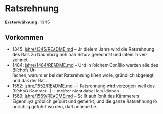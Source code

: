 # Ratsrehnung

**Ersterwähnung:** 1345

## Vorkommen
- 1345: [jahre/1345/README.md](../jahre/1345/README.md) – Jn dieſem Jahre wird die Ratsrehnung des Rats zu
Naumburg noh nah Scho> gerechnet und lateiniſh ver-
zeihnet...
- 1484: [jahre/1484/README.md](../jahre/1484/README.md) – Und in ſolchem Conſilio werden alle des Biſchofs Ur- \
ſachen, warum er bei der Ratsrehnung ſißen wolle,
gründlich abgelegt, und daß der Rat...
- 1552: [jahre/1552/README.md](../jahre/1552/README.md) – |
Ratsrehnung wird verzogen, weil des Biſchoſs Kammer- |
: : meiſter nicht dabei ſein können...
- 1569: [jahre/1569/README.md](../jahre/1569/README.md) – So iſt auh ſonſt des Kämmerers Eigennuyz
gröblich geſpürt und gemerkt, und die ganze Ratsrehnung
ſo unrichtig geführt worden, daß untreue Le...
